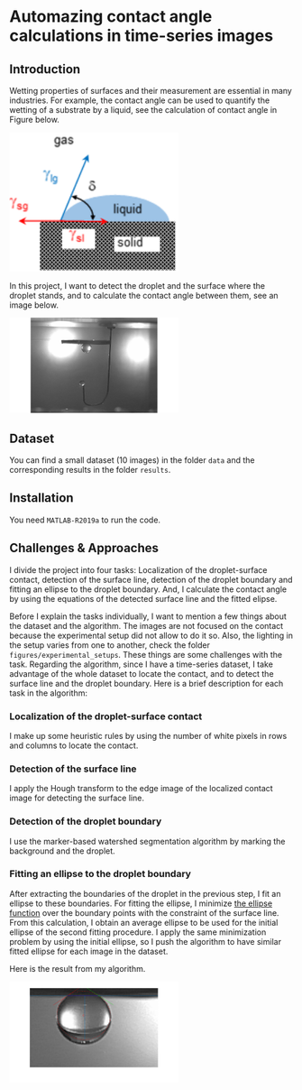 # Automazing contact angle calculations in time-series images

## Introduction

Wetting properties of surfaces and their measurement are essential in many industries. For example, the contact angle can be used to quantify the wetting of a substrate by a liquid, see the calculation of contact angle in Figure below.

<img src="figures/contact_angle.png" width="300">

In this project, I want to detect the droplet and the surface where the droplet stands, and to calculate the contact angle between them, see an image below.

<img src="figures/experimental_setups/setup_5.png" width="300">

## Dataset
You can find a small dataset (10 images) in the folder `data` and the corresponding results in the folder `results`.

## Installation
You need `MATLAB-R2019a` to run the code.

## Challenges & Approaches

I divide the project into four tasks: Localization of the droplet-surface contact, detection of the surface line, detection of the droplet boundary and fitting an ellipse to the droplet boundary. And, I calculate the contact angle by using the equations of the detected surface line and the fitted elipse.

Before I explain the tasks individually, I want to mention a few things about the dataset and the algorithm. The images are not focused on the contact because the experimental setup did not allow to do it so. Also, the lighting in the setup varies from one to another, check the folder `figures/experimental_setups`. These things are some challenges with the task. Regarding the algorithm, since I have a time-series dataset, I take advantage of the whole dataset to locate the contact, and to detect the surface line and the droplet boundary. Here is a brief description for each task in the algorithm:


### Localization of the droplet-surface contact
I make up some heuristic rules by using the number of white pixels in rows and columns to locate the contact.
### Detection of the surface line
I apply the Hough transform to the edge image of the localized contact image for detecting the surface line.
### Detection of the droplet boundary
I use the marker-based watershed segmentation algorithm by marking the background and the droplet.
### Fitting an ellipse to the droplet boundary
After extracting the boundaries of the droplet in the previous step, I fit an ellipse to these boundaries. For fitting the ellipse, I minimize [the ellipse function](https://www.mathworks.com/matlabcentral/fileexchange/27708-distance-from-points-to-an-ellipse) over the boundary points with the constraint of the surface line. From this calculation, I obtain an average ellipse to be used for the initial ellipse of the second fitting procedure. I apply the same minimization problem by using the initial ellipse, so I push the algorithm to have similar fitted ellipse for each image in the dataset. 

Here is the result from my algorithm.

<img src="results/006.png" width="300">